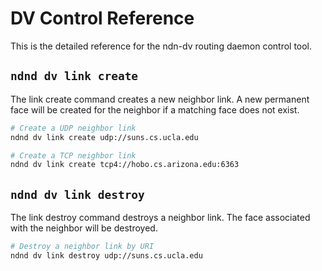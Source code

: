 # DV Control Reference

This is the detailed reference for the ndn-dv routing daemon control tool.

## `ndnd dv link create`

The link create command creates a new neighbor link. A new permanent face will be created for the neighbor if a matching face does not exist.

```bash
# Create a UDP neighbor link
ndnd dv link create udp://suns.cs.ucla.edu

# Create a TCP neighbor link
ndnd dv link create tcp4://hobo.cs.arizona.edu:6363
```

## `ndnd dv link destroy`

The link destroy command destroys a neighbor link. The face associated with the neighbor will be destroyed.

```bash
# Destroy a neighbor link by URI
ndnd dv link destroy udp://suns.cs.ucla.edu
```

